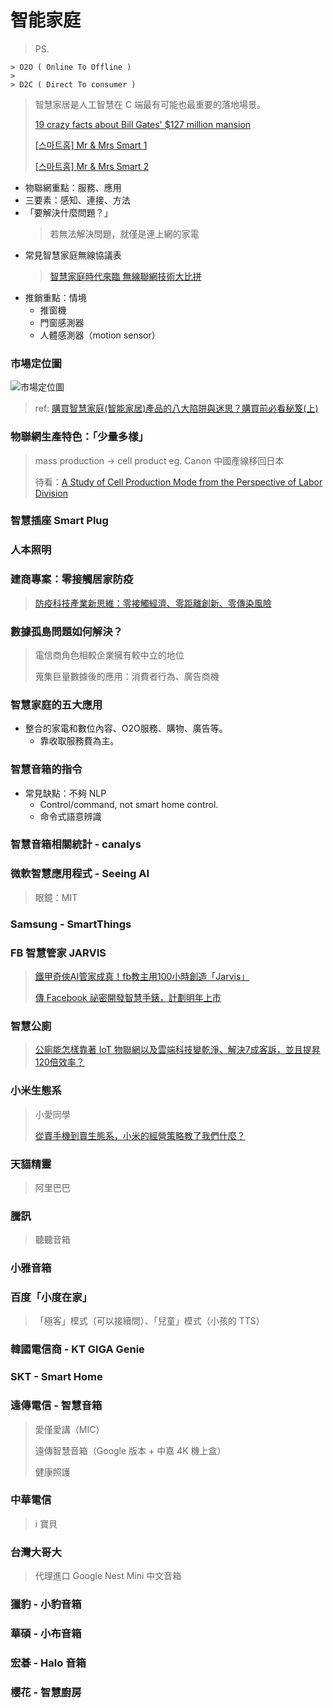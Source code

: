 # 智能家庭
  > PS.
  >
    > O2O ( Online To Offline )
    >
    > D2C ( Direct To consumer )

> 智慧家居是人工智慧在 C 端最有可能也最重要的落地場景。
> 
> [19 crazy facts about Bill Gates' $127 million mansion](https://www.businessinsider.com/crazy-facts-about-bill-gates-house-2016-11)
> 
> [[스마트홈] Mr & Mrs Smart 1](https://www.youtube.com/watch?v=Ay8RRLZlMGQ)
> 
> [[스마트홈] Mr & Mrs Smart 2](https://www.youtube.com/watch?v=GibeexmleKE)

- 物聯網重點：服務、應用
- 三要素：感知、連接、方法
- 「要解決什麼問題？」
    > 若無法解決問題，就僅是連上網的家電
- 常見智慧家庭無線協議表
    > [智慧家庭時代來臨 無線聯網技術大比拼](http://www.smartmeter.com.tw/ugC_PrdNews.asp?hidPrdNewsID=41)
- 推銷重點：情境
  - 推窗機
  - 門窗感測器
  - 人體感測器（motion sensor）

### 市場定位圖
![市場定位圖](https://miro.medium.com/max/700/1*mfLKJw-EvtAPC0MiDvuuHg.png "市場定位圖")

> ref: [購買智慧家庭(智能家居)產品的八大陷阱與迷思？購買前必看秘笈(上)](https://medium.com/%E6%99%BA%E6%85%A7%E5%AE%B6%E5%BA%AD%E5%AF%A6%E9%A9%97%E5%AE%A4/%E6%99%BA%E6%85%A7%E5%AE%B6%E5%BA%AD%E7%9A%84%E5%9C%B0%E9%9B%B7%E8%88%87%E8%BF%B7%E6%80%9D-%E9%81%B8%E8%B3%BC%E6%99%BA%E5%AE%B6%E7%94%A2%E5%93%81%E5%89%8D%E5%BF%85%E9%A0%88%E5%85%88%E5%81%9A%E7%9A%84%E5%8A%9F%E8%AA%B2-1bf5539c0e)

### 物聯網生產特色：「少量多樣」
> mass production → cell product eg. Canon 中國產線移回日本
> 
  > 待看：[A Study of Cell Production Mode from the Perspective of Labor Division](https://file.scirp.org/pdf/EBM2012_2013042213293924.pdf)

### 智慧插座 Smart Plug

### 人本照明

### 建商專案：零接觸居家防疫
> [防疫科技產業新思維：零接觸經濟、零距離創新、零傳染風險](https://geneonline.news/new-insight-of-anti-covid-19-industry/)

### 數據孤島問題如何解決？
> 電信商角色相較企業擁有較中立的地位
> 
> 蒐集巨量數據後的應用：消費者行為、廣告商機

### 智慧家庭的五大應用
- 整合的家電和數位內容、O2O服務、購物、廣告等。
  - 靠收取服務費為主。

### 智慧音箱的指令
- 常見缺點：不夠 NLP
  - Control/command, not smart home control.
  - 命令式語意辨識

### 智慧音箱相關統計 - canalys

### 微軟智慧應用程式 - Seeing AI 
  > 眼鏡：MIT

### Samsung - SmartThings

### FB 智慧管家 JARVIS
> [鐵甲奇俠AI管家成真！fb教主用100小時創造「Jarvis」](https://www.thenewslens.com/amparticle/57328)
> 
> [傳 Facebook 祕密開發智慧手錶，計劃明年上市](https://technews.tw/2021/02/14/facebook-is-secretly-building-a-smartwatch-and-planning-to-sell-it-next-year/)

### 智慧公廁
> [公廁能怎樣靠著 IoT 物聯網以及雲端科技變乾淨、解決7成客訴，並且提昇120倍效率？](https://dsi.iii.org.tw/%E6%9C%8D%E5%89%B5%E6%89%80%E7%A0%94%E7%99%BC%E6%87%89%E7%94%A8/%E6%99%BA%E6%85%A7%E5%85%AC%E5%BB%81%E9%9D%A0%E8%91%97iot%E7%89%A9%E8%81%AF%E7%B6%B2%E5%8F%8A%E9%9B%B2%E7%AB%AF%E7%A7%91%E6%8A%80%E8%A7%A3%E6%B1%BA7%E6%88%90%E5%AE%A2%E8%A8%B4/)

### 小米生態系
> 小愛同學
> 
> [從賣手機到賣生態系，小米的經營策略教了我們什麼？](https://www.thenewslens.com/article/123465)

### 天貓精靈
> 阿里巴巴

### 騰訊
> 聽聽音箱

### 小雅音箱

### 百度「小度在家」
  > 「極客」模式（可以接續問）、「兒童」模式（小孩的 TTS）

### 韓國電信商 - KT GIGA Genie

### SKT - Smart Home

### 遠傳電信 - 智慧音箱 
> 愛僅愛講（MIC）
> 
> 遠傳智慧音箱（Google 版本 + 中嘉 4K 機上盒）
>
> 健康照護


### 中華電信
> i 寶貝

### 台灣大哥大
> 代理進口 Google Nest Mini 中文音箱

### 獵豹 - 小豹音箱

### 華碩 - 小布音箱

### 宏碁 - Halo 音箱

### 櫻花 - 智慧廚房